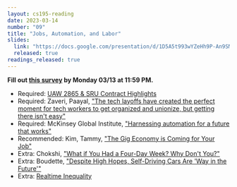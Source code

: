 ```yaml
---
layout: cs195-reading
date: 2023-03-14
number: "09"
title: "Jobs, Automation, and Labor"
slides:
  link: "https://docs.google.com/presentation/d/1D5A5t993wYZeHh9P-An9SMP-yC5ziA6fs30rOgVz5t0/edit?usp=sharing"
  released: true
readings_released: true
---
```


**Fill out [this survey][l09_form] by Monday 03/13 at 11:59 PM.**

* Required: [UAW 2865 & SRU Contract Highlights](https://www.fairucnow.org/uaw2865-sru-contracts/)
* Required: Zaveri, Paayal, ["The tech layoffs have created the perfect moment for tech workers to get organized and unionize, but getting there isn't easy"](https://www.businessinsider.com/tech-layoffs-allow-workers-learn-how-to-unionize-2023-3)
* Required: McKinsey Global Institute, ["Harnessing automation for a future that works"](https://www.mckinsey.com/featured-insights/digital-disruption/harnessing-automation-for-a-future-that-works)
* Recommended: Kim, Tammy, ["The Gig Economy is Coming for Your Job"](https://www.nytimes.com/2020/01/10/opinion/sunday/gig-economy-unemployment-automation.html)
* Extra: Chokshi, ["What if You Had a Four-Day Week? Why Don't You?"](https://www.nytimes.com/2019/11/08/business/four-day-work-week.html)
* Extra: Boudette, ["Despite High Hopes, Self-Driving Cars Are 'Way in the Future'"](https://www.nytimes.com/2019/07/17/business/self-driving-autonomous-cars.html)
* Extra: [Realtime Inequality](https://realtimeinequality.org/)

[l09_form]: https://docs.google.com/forms/d/e/1FAIpQLSdzV4kj4OCD5UN4P-8CYr7Pcjj3MOahZzV4p7rLQGZ37ejQsQ/viewform
